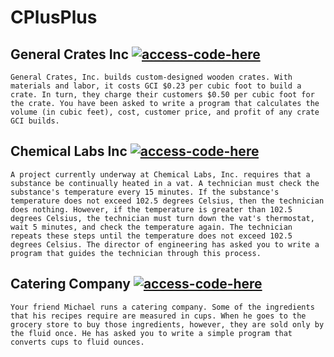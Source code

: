 # CPlusPlus

## General Crates Inc [![access-code-here](https://img.shields.io/badge/Access%20Code-Here-1f425f.svg)](https://github.com/naik24/CPlusPlus/blob/master/src/generalCrates.cpp)

`
General Crates, Inc. builds custom-designed wooden crates. With materials and labor, it costs GCI $0.23 per cubic foot to build a crate. In turn, they charge their customers $0.50 per cubic foot for the crate. You have been asked to write a program that calculates the volume (in cubic feet), cost, customer price, and profit of any crate GCI builds.
`

## Chemical Labs Inc [![access-code-here](https://img.shields.io/badge/Access%20Code-Here-1f425f.svg)](https://github.com/naik24/CPlusPlus/blob/master/src/chemicalLabs.cpp)

`
A project currently underway at Chemical Labs, Inc. requires that a substance be continually heated in a vat. A technician must check the substance's temperature every 15 minutes. If the substance's temperature does not exceed 102.5 degrees Celsius, then the technician does nothing. However, if the temperature is greater than 102.5 degrees Celsius, the technician must turn down the vat's thermostat, wait 5 minutes, and check the temperature again. The technician repeats these steps until the temperature does not exceed 102.5 degrees Celsius. The director of engineering has asked you to write a program that guides the technician through this process.
`

## Catering Company [![access-code-here](https://img.shields.io/badge/Access%20Code-Here-1f425f.svg)](https://github.com/naik24/CPlusPlus/blob/master/src/catering.cpp)

`
Your friend Michael runs a catering company. Some of the ingredients that his recipes require are measured in cups. When he goes to the grocery store to buy those ingredients, however, they are sold only by the fluid once. He has asked you to write a simple program that converts cups to fluid ounces.
`

